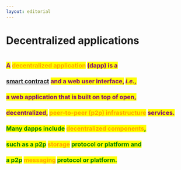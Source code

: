```yaml
---
layout: editorial
---
```


# Decentralized applications

<figure><img src="../../../../../../../.gitbook/assets/pexels-btgl-♡-12758884.jpg" alt=""><figcaption></figcaption></figure>

### <mark style="color:purple;">A</mark> <mark style="color:orange;">decentralized application</mark> <mark style="color:purple;">(dapp) is a</mark>&#x20;

### [smart contract](smart-contracts/) <mark style="color:purple;">and a web user interface,</mark> <mark style="color:purple;"></mark>_<mark style="color:purple;">i.e.,</mark>_&#x20;

### <mark style="color:purple;">a web application that is built on top of open,</mark>&#x20;

### <mark style="color:purple;">decentralized,</mark> <mark style="color:orange;">peer-to-peer (p2p) infrastructure</mark> <mark style="color:purple;">services.</mark>



### <mark style="color:green;">Many dapps include</mark> <mark style="color:orange;">decentralized components</mark><mark style="color:green;">,</mark>&#x20;

### <mark style="color:green;">such as a p2p</mark> <mark style="color:orange;">storage</mark> <mark style="color:green;">protocol or platform and</mark>&#x20;

### <mark style="color:green;">a p2p</mark> <mark style="color:orange;">messaging</mark> <mark style="color:green;">protocol or platform.</mark>
